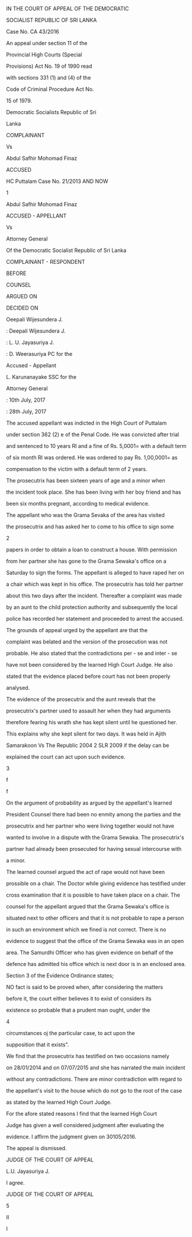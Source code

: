 IN THE COURT OF APPEAL OF THE DEMOCRATIC

SOCIALIST REPUBLIC OF SRI LANKA

Case No. CA 43/2016

An appeal under section 11 of the

Provincial High Courts (Special

Provisions) Act No. 19 of 1990 read

with sections 331 (1) and (4) of the

Code of Criminal Procedure Act No.

15 of 1979.

Democratic Socialists Republic of Sri

Lanka

COMPLAINANT

Vs

Abdul Safhir Mohomad Finaz

ACCUSED

HC Puttalam Case No. 21/2013 AND NOW

1

Abdul Safhir Mohomad Finaz

ACCUSED - APPELLANT

Vs

Attorney General

Of the Democratic Socialist Republic of Sri Lanka

COMPLAINANT - RESPONDENT

BEFORE

COUNSEL

ARGUED ON

DECIDED ON

Oeepali Wijesundera J.

: Deepali Wijesundera J.

: L. U. Jayasuriya J.

: D. Weerasuriya PC for the

Accused - Appellant

L. Karunanayake SSC for the

Attorney General

: 10th July, 2017

: 28th July, 2017

The accused appellant was indicted in the High Court of Puttalam

under section 362 (2) e of the Penal Code. He was convicted after trial

and sentenced to 10 years RI and a fine of Rs. 5,0001= with a default term

of six month RI was ordered. He was ordered to pay Rs. 1,00,0001= as

compensation to the victim with a default term of 2 years.

The prosecutrix has been sixteen years of age and a minor when

the incident took place. She has been living with her boy friend and has

been six months pregnant, according to medical evidence.

The appellant who was the Grama Sevaka of the area has visited

the prosecutrix and has asked her to come to his office to sign some

2

papers in order to obtain a loan to construct a house. With permission

from her partner she has gone to the Grama Sewaka's office on a

Saturday to sign the forms. The appellant is alleged to have raped her on

a chair which was kept in his office. The prosecutrix has told her partner

about this two days after the incident. Thereafter a complaint was made

by an aunt to the child protection authority and subsequently the local

police has recorded her statement and proceeded to arrest the accused.

The grounds of appeal urged by the appellant are that the

complaint was belated and the version of the prosecution was not

probable. He also stated that the contradictions per - se and inter - se

have not been considered by the learned High Court Judge. He also

stated that the evidence placed before court has not been properly

analysed.

The evidence of the prosecutrix and the aunt reveals that the

prosecutrix's partner used to assault her when they had arguments

therefore fearing his wrath she has kept silent until he questioned her.

This explains why she kept silent for two days. It was held in Ajith

Samarakoon Vs The Republic 2004 2 SLR 2009 if the delay can be

explained the court can act upon such evidence.

3

f

f

On the argument of probability as argued by the appellant's learned

President Counsel there had been no enmity among the parties and the

prosecutrix and her partner who were living together would not have

wanted to involve in a dispute with the Grama Sewaka. The prosecutrix's

partner had already been prosecuted for having sexual intercourse with

a minor.

The learned counsel argued the act of rape would not have been

prossible on a chair. The Doctor while giving evidence has testified under

cross examination that it is possible to have taken place on a chair. The

counsel for the appellant argued that the Grama Sewaka's office is

situated next to other officers and that it is not probable to rape a person

in such an environment which we fined is not correct. There is no

evidence to suggest that the office of the Grama Sewaka was in an open

area. The Samurdhi Officer who has given evidence on behalf of the

defence has admitted his office which is next door is in an enclosed area.

Section 3 of the Evidence Ordinance states;

NO fact is said to be proved when, after considering the matters

before it, the court either believes it to exist of considers its

existence so probable that a prudent man ought, under the

4

circumstances oj the particular case, to act upon the

supposition that it exists".

We find that the prosecutrix has testified on two occasions namely

on 28/01/2014 and on 07/07/2015 and she has narrated the main incident

without any contradictions. There are minor contradiction with regard to

the appellant's visit to the house which do not go to the root of the case

as stated by the learned High Court Judge.

For the afore stated reasons I find that the learned High Court

Judge has given a well considered judgment after evaluating the

evidence. I affirm the judgment given on 30105/2016.

The appeal is dismissed.

JUDGE OF THE COURT OF APPEAL

L.U. Jayasuriya J.

I agree.

JUDGE OF THE COURT OF APPEAL

5

II

I